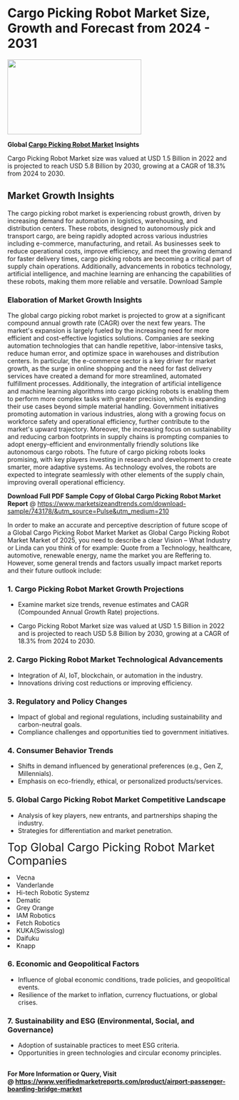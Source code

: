 <H1>Cargo Picking Robot Market Size, Growth and Forecast from 2024 - 2031</H1><img class="aligncenter size-medium wp-image-584254" src="https://thirdeyenews.in/wp-content/uploads/2024/09/Global-Market-Research-300x168.jpeg" alt="" width="300" height="168" /><p><strong>Global&nbsp;<a href="https://www.marketsizeandtrends.com/download-sample/743178/&amp;utm_source=Pulse&amp;utm_medium=210">Cargo Picking Robot Market</a> Insights</strong></p><p>Cargo Picking Robot Market size was valued at USD 1.5 Billion in 2022 and is projected to reach USD 5.8 Billion by 2030, growing at a CAGR of 18.3% from 2024 to 2030.</p><p><h2>Market Growth Insights</h2> The cargo picking robot market is experiencing robust growth, driven by increasing demand for automation in logistics, warehousing, and distribution centers. These robots, designed to autonomously pick and transport cargo, are being rapidly adopted across various industries including e-commerce, manufacturing, and retail. As businesses seek to reduce operational costs, improve efficiency, and meet the growing demand for faster delivery times, cargo picking robots are becoming a critical part of supply chain operations. Additionally, advancements in robotics technology, artificial intelligence, and machine learning are enhancing the capabilities of these robots, making them more reliable and versatile. Download Sample <h3>Elaboration of Market Growth Insights</h3> The global cargo picking robot market is projected to grow at a significant compound annual growth rate (CAGR) over the next few years. The market's expansion is largely fueled by the increasing need for more efficient and cost-effective logistics solutions. Companies are seeking automation technologies that can handle repetitive, labor-intensive tasks, reduce human error, and optimize space in warehouses and distribution centers. In particular, the e-commerce sector is a key driver for market growth, as the surge in online shopping and the need for fast delivery services have created a demand for more streamlined, automated fulfillment processes. Additionally, the integration of artificial intelligence and machine learning algorithms into cargo picking robots is enabling them to perform more complex tasks with greater precision, which is expanding their use cases beyond simple material handling. Government initiatives promoting automation in various industries, along with a growing focus on workforce safety and operational efficiency, further contribute to the market's upward trajectory. Moreover, the increasing focus on sustainability and reducing carbon footprints in supply chains is prompting companies to adopt energy-efficient and environmentally friendly solutions like autonomous cargo robots. The future of cargo picking robots looks promising, with key players investing in research and development to create smarter, more adaptive systems. As technology evolves, the robots are expected to integrate seamlessly with other elements of the supply chain, improving overall operational efficiency. </p><p><span class=""><strong>Download Full PDF Sample Copy of Global Cargo Picking Robot Market Report</strong> @ <a href="https://www.marketsizeandtrends.com/download-sample/743178/&amp;utm_source=Pulse&amp;utm_medium=210" target="_blank">https://www.marketsizeandtrends.com/download-sample/743178/&amp;utm_source=Pulse&amp;utm_medium=210</a></span></p><p>In order to make an accurate and perceptive description of future scope of a Global&nbsp;Cargo Picking Robot Market Market as Global&nbsp;Cargo Picking Robot Market Market of 2025, you need to describe a clear Vision &ndash; What Industry or Linda can you think of for example: Quote from a Technology, healthcare, automotive, renewable energy, name the market you are Reffering to. However, some general trends and factors usually impact market reports and their future outlook include:</p><h3>1.&nbsp;<strong>Cargo Picking Robot Market Growth Projections</strong></h3><ul><li>Examine market size trends, revenue estimates and CAGR (Compounded Annual Growth Rate) projections.</li><li><p>Cargo Picking Robot Market size was valued at USD 1.5 Billion in 2022 and is projected to reach USD 5.8 Billion by 2030, growing at a CAGR of 18.3% from 2024 to 2030.</p></li></ul><h3>2.&nbsp;<strong>Cargo Picking Robot Market Technological Advancements</strong></h3><ul><li>Integration of AI, IoT, blockchain, or automation in the industry.</li><li>Innovations driving cost reductions or improving efficiency.</li></ul><h3>3.&nbsp;<strong>Regulatory and Policy Changes</strong></h3><ul><li>Impact of global and regional regulations, including sustainability and carbon-neutral goals.</li><li>Compliance challenges and opportunities tied to government initiatives.</li></ul><h3>4.&nbsp;<strong>Consumer Behavior Trends</strong></h3><ul><li>Shifts in demand influenced by generational preferences (e.g., Gen Z, Millennials).</li><li>Emphasis on eco-friendly, ethical, or personalized products/services.</li></ul><h3>5.&nbsp;<strong>Global Cargo Picking Robot Market Competitive Landscape</strong></h3><ul><li>Analysis of key players, new entrants, and partnerships shaping the industry.</li><li>Strategies for differentiation and market penetration.</li></ul><p data-pm-slice="1 1 []"><span style="color: inherit; font-family: inherit; font-size: 25px;">Top Global Cargo Picking Robot Market Companies</span></p><div class="" data-test-id=""><p><li>Vecna</li><li> Vanderlande</li><li> Hi-tech Robotic Systemz</li><li> Dematic</li><li> Grey Orange</li><li> IAM Robotics</li><li> Fetch Robotics</li><li> KUKA(Swisslog)</li><li> Daifuku</li><li> Knapp</li></p></div><h3>6.&nbsp;<strong>Economic and Geopolitical Factors</strong></h3><ul><li>Influence of global economic conditions, trade policies, and geopolitical events.</li><li>Resilience of the market to inflation, currency fluctuations, or global crises.</li></ul><h3>7.&nbsp;<strong>Sustainability and ESG (Environmental, Social, and Governance)</strong></h3><ul><li>Adoption of sustainable practices to meet ESG criteria.</li><li>Opportunities in green technologies and circular economy principles.</li></ul><h2><strong style="font-size: 14px;">For More Information or Query, Visit @&nbsp;</strong><a style="background-color: #ffffff; font-size: 14px;" href="https://www.marketsizeandtrends.com/report/cargo-picking-robot-market/" target="_blank">https://www.verifiedmarketreports.com/product/airport-passenger-boarding-bridge-market</a></h2>
